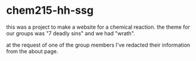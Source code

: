 chem215-hh-ssg
==============

this was a project to make a website for a chemical reaction.  the theme for
our groups was "7 deadly sins" and we had "wrath".

at the request of one of the group members I've redacted their information
from the about page.
